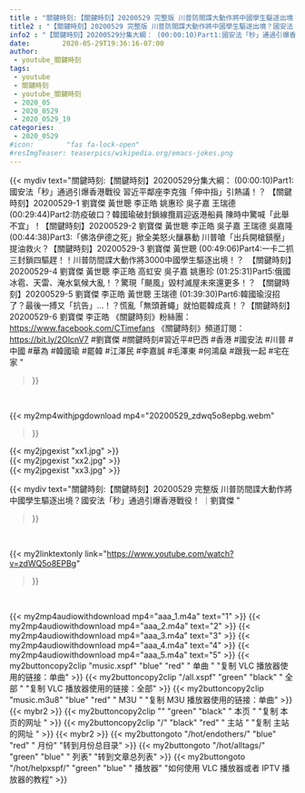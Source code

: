 ```yaml
---
title : "關鍵時刻:【關鍵時刻】20200529 完整版 川普防間諜大動作將中國學生驅逐出境？國安法「秒」通過引爆香港戰役！ ｜劉寶傑 "
title2 : "【關鍵時刻】20200529 完整版 川普防間諜大動作將中國學生驅逐出境？國安法「秒」通過引爆香港戰役！ ｜劉寶傑 "
info2 : "【關鍵時刻】20200529分集大綱： (00:00:10)Part1:國安法「秒」通過引爆香港戰役 習近平鄰座李克強「伸中指」引熱議！？ 【關鍵時刻】20200529-1 劉寶傑 黃世聰 李正皓 姚惠珍 吳子嘉 王瑞德  (00:29:44)Part2:防疫破口？韓國瑜破封鎖線攬肩迎返港船員 陳時中驚喊「此舉不宜」！【關鍵時刻】20200529-2 劉寶傑 黃世聰 李正皓 吳子嘉 王瑞德 吳嘉隆  (00:44:38)Part3:「佛洛伊德之死」掀全美怒火釀暴動 川普嗆「出兵開槍鎮壓」提油救火？【關鍵時刻】20200529-3 劉寶傑 黃世聰  (00:49:06)Part4:一卡二抓三封鎖四驅趕！！川普防間諜大動作將3000中國學生驅逐出境！？　【關鍵時刻】20200529-4 劉寶傑 黃世聰 李正皓 高虹安 吳子嘉 姚惠珍  (01:25:31)Part5:俄國冰雹、天雷、淹水氣候大亂！？驚現「颶風」毀村滅屋未來還更多！？ 【關鍵時刻】20200529-5 劉寶傑 李正皓 黃世聰 王瑞德  (01:39:30)Part6:韓國瑜沒招了？最後一搏又「抗告」…！？慌亂「無頭蒼蠅」就怕罷韓成真！？【關鍵時刻】20200529-6 劉寶傑 李正皓  《關鍵時刻》粉絲團：https://www.facebook.com/CTimefans 《關鍵時刻》頻道訂閱：https://bit.ly/2OlcnV7  #劉寶傑 #關鍵時刻#習近平#巴西  #香港 #國安法 #川普 #中國 #華為 #韓國瑜 #罷韓 #江澤民 #李嘉誠 #毛澤東 #何鴻燊 #跟我一起 #宅在家 "
date:        2020-05-29T19:36:16-07:00
author:
 - youtube_關鍵時刻
tags:
 - youtube
 - 關鍵時刻
 - youtube_關鍵時刻
 - 2020_05
 - 2020_0529
 - 2020_0529_19
categories:
 - 2020_0529
#icon:        "fas fa-lock-open"
#resImgTeaser: teaserpics/wikipedia.org/emacs-jokes.png
---
```


{{< mydiv text="關鍵時刻:【關鍵時刻】20200529分集大綱： (00:00:10)Part1:國安法「秒」通過引爆香港戰役 習近平鄰座李克強「伸中指」引熱議！？ 【關鍵時刻】20200529-1 劉寶傑 黃世聰 李正皓 姚惠珍 吳子嘉 王瑞德  (00:29:44)Part2:防疫破口？韓國瑜破封鎖線攬肩迎返港船員 陳時中驚喊「此舉不宜」！【關鍵時刻】20200529-2 劉寶傑 黃世聰 李正皓 吳子嘉 王瑞德 吳嘉隆  (00:44:38)Part3:「佛洛伊德之死」掀全美怒火釀暴動 川普嗆「出兵開槍鎮壓」提油救火？【關鍵時刻】20200529-3 劉寶傑 黃世聰  (00:49:06)Part4:一卡二抓三封鎖四驅趕！！川普防間諜大動作將3000中國學生驅逐出境！？　【關鍵時刻】20200529-4 劉寶傑 黃世聰 李正皓 高虹安 吳子嘉 姚惠珍  (01:25:31)Part5:俄國冰雹、天雷、淹水氣候大亂！？驚現「颶風」毀村滅屋未來還更多！？ 【關鍵時刻】20200529-5 劉寶傑 李正皓 黃世聰 王瑞德  (01:39:30)Part6:韓國瑜沒招了？最後一搏又「抗告」…！？慌亂「無頭蒼蠅」就怕罷韓成真！？【關鍵時刻】20200529-6 劉寶傑 李正皓  《關鍵時刻》粉絲團：https://www.facebook.com/CTimefans 《關鍵時刻》頻道訂閱：https://bit.ly/2OlcnV7  #劉寶傑 #關鍵時刻#習近平#巴西  #香港 #國安法 #川普 #中國 #華為 #韓國瑜 #罷韓 #江澤民 #李嘉誠 #毛澤東 #何鴻燊 #跟我一起 #宅在家 "
>}}
<br>


{{< my2mp4withjpgdownload mp4="20200529_zdwq5o8epbg.webm"
>}}

{{< my2jpgexist "xx1.jpg" >}}<br>
{{< my2jpgexist "xx2.jpg" >}}<br>
{{< my2jpgexist "xx3.jpg" >}}<br>



{{< mydiv text="關鍵時刻:【關鍵時刻】20200529 完整版 川普防間諜大動作將中國學生驅逐出境？國安法「秒」通過引爆香港戰役！ ｜劉寶傑 "
>}}
<br>

{{< my2linktextonly link="https://www.youtube.com/watch?v=zdWQ5o8EPBg"
>}}


<br>

{{< my2mp4audiowithdownload mp4="aaa_1.m4a"    text="1" >}}
{{< my2mp4audiowithdownload mp4="aaa_2.m4a"    text="2" >}}
{{< my2mp4audiowithdownload mp4="aaa_3.m4a"    text="3" >}}
{{< my2mp4audiowithdownload mp4="aaa_4.m4a"    text="4" >}}
{{< my2mp4audiowithdownload mp4="aaa_5.m4a"    text="5" >}}
{{< my2buttoncopy2clip "music.xspf"        "blue"   "red"    " 单曲 "  "复制 VLC 播放器使用的链接：单曲" >}} {{< my2buttoncopy2clip "/all.xspf"         "green"  "black"  " 全部 "  "复制 VLC 播放器使用的链接：全部" >}} {{< my2buttoncopy2clip "music.m3u8"        "blue"   "red"    " M3U  "    "复制 M3U 播放器使用的链接：单曲" >}} {{< mybr2 >}} {{< my2buttoncopy2clip ""                  "green"  "black"  " 本页 "    "复制 本页的网址 " >}} {{< my2buttoncopy2clip "/"                 "black"  "red"    " 主站 "    "复制 主站的网址 " >}} {{< mybr2 >}} {{< my2buttongoto      "/hot/endothers/"   "blue"   "red"    " 月份"   "转到月份总目录" >}} {{< my2buttongoto      "/hot/alltags/"     "green"  "blue"   " 列表"   "转到文章总列表" >}} {{< my2buttongoto      "/hot/helpxspf/"    "green"  "blue"   " 播放器" "如何使用 VLC 播放器或者 IPTV 播放器的教程" >}} 
